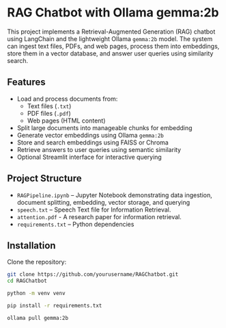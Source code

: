 # RAG Chatbot with Ollama gemma:2b

This project implements a Retrieval-Augmented Generation (RAG) chatbot using LangChain and the lightweight Ollama `gemma:2b` model. The system can ingest text files, PDFs, and web pages, process them into embeddings, store them in a vector database, and answer user queries using similarity search.

## Features

- Load and process documents from:
  - Text files (`.txt`)
  - PDF files (`.pdf`)
  - Web pages (HTML content)
- Split large documents into manageable chunks for embedding
- Generate vector embeddings using Ollama `gemma:2b`
- Store and search embeddings using FAISS or Chroma
- Retrieve answers to user queries using semantic similarity
- Optional Streamlit interface for interactive querying

## Project Structure

- `RAGPipeline.ipynb` – Jupyter Notebook demonstrating data ingestion, document splitting, embedding, vector storage, and querying
- `speech.txt` – Speech Text file for Information Retrieval.
- `attention.pdf` - A research paper for information retrieval.
- `requirements.txt` – Python dependencies

## Installation

Clone the repository:

```bash
git clone https://github.com/yourusername/RAGChatbot.git
cd RAGChatbot
```

```bash
python -m venv venv
```

```bash
pip install -r requirements.txt
```

```bash
ollama pull gemma:2b
```


